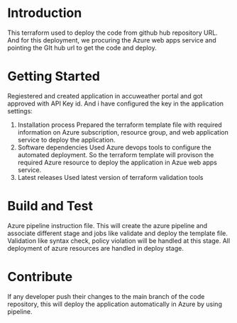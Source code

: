 # Introduction 
This terraform used to deploy the code from github hub repository URL. And for this deployment, we procuring the Azure web apps service and pointing the GIt hub url to get the code and deploy.

# Getting Started
Regiestered and created application in accuweather portal and got approved with API Key id. And i have configured the key in the application settings:
1.	Installation process
	Prepared the terraform template file with required information on Azure subscription, resource group, and web application service to deploy the application.
2.	Software dependencies
	Used Azure devops tools to configure the automated deployment. So the terraform template will provison the required Azure resource to deploy the application in Azue web apps service.
3.	Latest releases
	Used latest version of terraform validation tools
	
# Build and Test
Azure pipeline instruction file.
	This will create the azure pipeline and associate different stage and jobs like validate and deploy the template file.
	Validation like syntax check, policy violation will be handled at this stage.
	All deployment of azure resources are handled in deploy stage.

# Contribute
If any developer push their changes to the main branch of the code repository, this will deploy the application automatically in Azure by using pipeline.